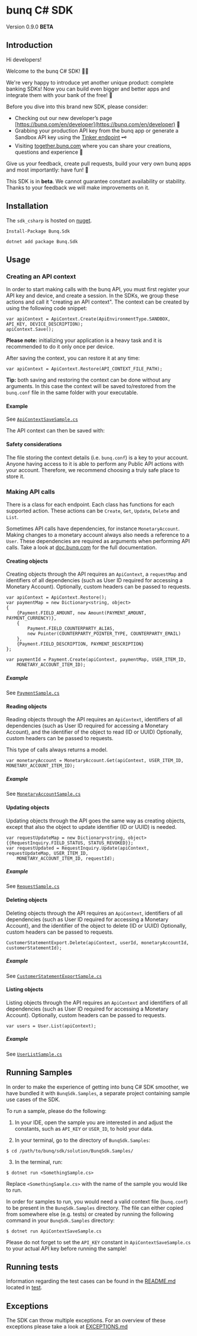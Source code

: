 # bunq C# SDK
Version 0.9.0 **BETA**

## Introduction
Hi developers!

Welcome to the bunq C# SDK! 👨‍💻

We're very happy to introduce yet another unique product: complete banking SDKs!
Now you can build even bigger and better apps and integrate them with your bank of the free! 🌈

Before you dive into this brand new SDK, please consider:
- Checking out our new developer’s page [https://bunq.com/en/developer](https://bunq.com/en/developer) 🙌  
- Grabbing your production API key from the bunq app or generate a Sandbox API key using the
[Tinker endpoint](https://together.bunq.com/topic/tinker-the-api) 🗝
- Visiting [together.bunq.com](https://together.bunq.com) where you can share your creations,
questions and experience 🎤

Give us your feedback, create pull requests, build your very own bunq apps and most importantly:
have fun! 💪

This SDK is in **beta**. We cannot guarantee constant availability or stability.
Thanks to your feedback we will make improvements on it.

## Installation
 The `sdk_csharp` is hosted on [nuget](https://www.nuget.org/packages/Bunq.Sdk).
 
```Install-Package Bunq.Sdk```

```dotnet add package Bunq.Sdk```

## Usage

### Creating an API context
In order to start making calls with the bunq API, you must first register your API key and device,
and create a session. In the SDKs, we group these actions and call it "creating an API context". The
context can be created by using the following code snippet:

```
var apiContext = ApiContext.Create(ApiEnvironmentType.SANDBOX, API_KEY, DEVICE_DESCRIPTION);
apiContext.Save();
```

**Please note:** initializing your application is a heavy task and it is recommended to do it only once per device.  

After saving the context, you can restore it at any time:

```
var apiContext = ApiContext.Restore(API_CONTEXT_FILE_PATH);
```

**Tip:** both saving and restoring the context can be done without any arguments. In this case the context will be saved
to/restored from the `bunq.conf` file in the same folder with your executable.

#### Example
See [`ApiContextSaveSample.cs`](./BunqSdk.Samples/ApiContextSaveSample.cs)

The API context can then be saved with:

#### Safety considerations
The file storing the context details (i.e. `bunq.conf`) is a key to your account. Anyone having
access to it is able to perform any Public API actions with your account. Therefore, we recommend
choosing a truly safe place to store it.

### Making API calls
There is a class for each endpoint. Each class has functions for each supported action. These
actions can be `Create`, `Get`, `Update`, `Delete` and `List`.

Sometimes API calls have dependencies, for instance `MonetaryAccount`. Making changes to a monetary
account always also needs a reference to a `User`. These dependencies are required as arguments when
performing API calls. Take a look at [doc.bunq.com](https://doc.bunq.com) for the full
documentation.

#### Creating objects
Creating objects through the API requires an `ApiContext`, a `requestMap` and identifiers of all
dependencies (such as User ID required for accessing a Monetary Account). Optionally, custom headers
can be passed to requests.


```
var apiContext = ApiContext.Restore();
var paymentMap = new Dictionary<string, object>
{
    {Payment.FIELD_AMOUNT, new Amount(PAYMENT_AMOUNT, PAYMENT_CURRENCY)},
    {
        Payment.FIELD_COUNTERPARTY_ALIAS,
        new Pointer(COUNTERPARTY_POINTER_TYPE, COUNTERPARTY_EMAIL)
    },
    {Payment.FIELD_DESCRIPTION, PAYMENT_DESCRIPTION}
};

var paymentId = Payment.Create(apiContext, paymentMap, USER_ITEM_ID,
    MONETARY_ACCOUNT_ITEM_ID);
```

##### Example
See [`PaymentSample.cs`](./BunqSdk.Samples/PaymentSample.cs)

#### Reading objects
Reading objects through the API requires an `ApiContext`, identifiers of all dependencies (such as
User ID required for accessing a Monetary Account), and the identifier of the object to read (ID or
UUID) Optionally, custom headers can be passed to requests.

This type of calls always returns a model.

```
var monetaryAccount = MonetaryAccount.Get(apiContext, USER_ITEM_ID, MONETARY_ACCOUNT_ITEM_ID);
```

##### Example
See [`MonetaryAccountSample.cs`](./BunqSdk.Samples/MonetaryAccountSample.cs)

#### Updating objects
Updating objects through the API goes the same way as creating objects, except that also the object to update identifier
(ID or UUID) is needed.

```
var requestUpdateMap = new Dictionary<string, object> {{RequestInquiry.FIELD_STATUS, STATUS_REVOKED}};
var requestUpdated = RequestInquiry.Update(apiContext, requestUpdateMap, USER_ITEM_ID,
    MONETARY_ACCOUNT_ITEM_ID, requestId);
```

##### Example
See [`RequestSample.cs`](./BunqSdk.Samples/RequestSample.cs)

#### Deleting objects
Deleting objects through the API requires an `ApiContext`, identifiers of all dependencies (such as User ID required for
accessing a Monetary Account), and the identifier of the object to delete (ID or UUID) Optionally, custom headers can be
passed to requests.

```
CustomerStatementExport.Delete(apiContext, userId, monetaryAccountId, customerStatementId);
```

##### Example
See [`CustomerStatementExportSample.cs`](./BunqSdk.Samples/CustomerStatementExportSample.cs)

#### Listing objects
Listing objects through the API requires an `ApiContext` and identifiers of all dependencies (such as User ID required
for accessing a Monetary Account). Optionally, custom headers can be passed to requests.

```
var users = User.List(apiContext);
```

##### Example
See [`UserListSample.cs`](./BunqSdk.Samples/UserListSample.cs)

## Running Samples
In order to make the experience of getting into bunq C# SDK smoother, we have bundled it with `BunqSdk.Samples`, a
separate project containing sample use cases of the SDK.

To run a sample, please do the following:
1. In your IDE, open the sample you are interested in and adjust the constants, such as `API_KEY` or `USER_ID`, to
hold your data.

2. In your terminal, go to the directory of `BunqSdk.Samples`:

```shell
$ cd /path/to/bunq/sdk/solution/BunqSdk.Samples/
```

3. In the terminal, run:

```shell
$ dotnet run <SomethingSample.cs>
```
   Replace `<SomethingSample.cs>` with the name of the sample you would like to run.

In order for samples to run, you would need a valid context file (`bunq.conf`) to be present in the `BunqSdk.Samples`
directory. The file can either copied from somewhere else (e.g. tests) or created by running the following command
in your `BunqSdk.Samples` directory:

```shell
$ dotnet run ApiContextSaveSample.cs
```

Please do not forget to set the `API_KEY` constant in `ApiContextSaveSample.cs` to your actual API key before running the
sample!

## Running tests
Information regarding the test cases can be found in the [README.md](./BunqSdk.Tests/README.md)
located in [test](./BunqSdk.Tests).

## Exceptions
The SDK can throw multiple exceptions. For an overview of these exceptions please
take a look at [EXCEPTIONS.md](./BunqSdk/Exception/EXCEPTIONS.md)
 
